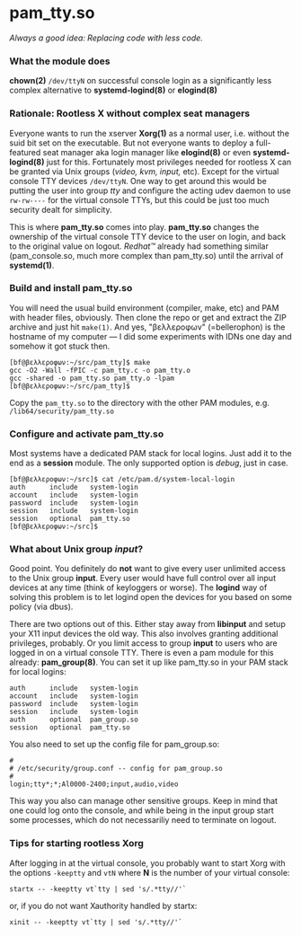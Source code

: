 # pam_tty.so
_Always a good idea: Replacing code with less code._
### What the module does
**chown(2)** ```/dev/ttyN``` on successful console login as a significantly less complex alternative to **systemd-logind(8)** or **elogind(8)**
### Rationale: Rootless X without complex seat managers
Everyone wants to run the xserver **Xorg(1)** as a normal user, i.e. without the suid bit set on the executable. But not everyone wants to deploy a full-featured seat manager aka login manager like **elogind(8)** or even **systemd-logind(8)** just for this. Fortunately most privileges needed for rootless X can be granted via Unix groups (_video, kvm, input,_ etc). Except for the virtual console TTY devices ```/dev/ttyN```. One way to get around this would be putting the user into group _tty_ and configure the acting udev daemon to use ```rw-rw----``` for the virtual console TTYs, but this could be just too much security dealt for simplicity.

This is where **pam_tty.so** comes into play. **pam_tty.so** changes the ownership of the virtual console TTY device to the user on login, and back to the original value on logout. _Redhat™_ already had something similar (pam_console.so, much more complex than pam_tty.so) until the arrival of **systemd(1)**.
### Build and install pam_tty.so
You will need the usual build environment (compiler, make, etc) and PAM with header files, obviously. Then clone the repo or get and extract the ZIP archive and just hit ```make(1)```. And yes, "βελλεροφων" (=bellerophon) is the hostname of my computer — I did some experiments with IDNs one day and somehow it got stuck then.
```
[bf@βελλεροφων:~/src/pam_tty]$ make
gcc -O2 -Wall -fPIC -c pam_tty.c -o pam_tty.o
gcc -shared -o pam_tty.so pam_tty.o -lpam
[bf@βελλεροφων:~/src/pam_tty]$
```
Copy the ```pam_tty.so``` to the directory with the other PAM modules, e.g. ```/lib64/security/pam_tty.so```
### Configure and activate pam_tty.so
Most systems have a dedicated PAM stack for local logins. Just add it to the end as a **session** module. The only supported option is _debug_, just in case.
```
[bf@βελλεροφων:~/src]$ cat /etc/pam.d/system-local-login 
auth      include   system-login
account   include   system-login
password  include   system-login
session   include   system-login
session   optional  pam_tty.so
[bf@βελλεροφων:~/src]$
```

### What about Unix group _input_?

Good point. You definitely do **not** want to give every user unlimited access
to the Unix group **input**. Every user would have full control over all input
devices at any time (think of keyloggers or worse). The **logind** way of
solving this problem is to let logind open the devices for you based on some
policy (via dbus).

There are two options out of this. Either stay away from **libinput** and setup
your X11 input devices the old way. This also involves granting additional
privileges, probably. Or you limit access to group **input** to users who
are logged in on a virtual console TTY. There is even a pam module for this
already: **pam_group(8)**. You can set it up like pam_tty.so in your PAM
stack for local logins:
```
auth      include   system-login
account   include   system-login
password  include   system-login
session   include   system-login
auth      optional  pam_group.so
session   optional  pam_tty.so
```
You also need to set up the config file for pam_group.so:
```
#
# /etc/security/group.conf -- config for pam_group.so
#
login;tty*;*;Al0000-2400;input,audio,video
```
This way you also can manage other sensitive groups. Keep in mind that one
could log onto the console, and while being in the input group start some
processes, which do not necessariliy need to terminate on logout.

### Tips for starting rootless Xorg

After logging in at the virtual console, you probably want to start Xorg with
the options ```-keeptty``` and ```vtN``` where **N** is the number of your
virtual console:
```
startx -- -keeptty vt`tty | sed 's/.*tty//'`
```
or, if you do not want Xauthority handled by startx:
```
xinit -- -keeptty vt`tty | sed 's/.*tty//'`
```
